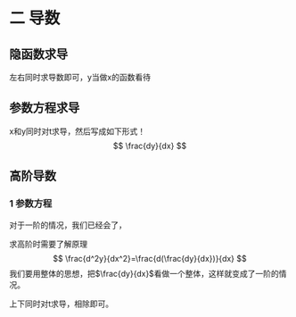 # 二 导数

## 隐函数求导

左右同时求导数即可，y当做x的函数看待



## 参数方程求导

x和y同时对t求导，然后写成如下形式！
$$
\frac{dy}{dx}
$$

## 高阶导数

### 1 参数方程

对于一阶的情况，我们已经会了，

求高阶时需要了解原理
$$
\frac{d^2y}{dx^2}=\frac{d(\frac{dy}{dx})}{dx}
$$
我们要用整体的思想，把$\frac{dy}{dx}$看做一个整体，这样就变成了一阶的情况。

上下同时对t求导，相除即可。